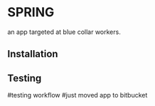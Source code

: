 # SPRING
an app targeted at blue collar workers.

## Installation


## Testing


#testing workflow
#just moved app to bitbucket

